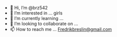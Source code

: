 - 👋 Hi, I’m @brz542
- 👀 I’m interested in ... girls
- 🌱 I’m currently learning ...
- 💞️ I’m looking to collaborate on ...
- 📫 How to reach me ... Fredrikbreslin@gmail.com 

<!---
brz542/brz542 is a ✨ special ✨ repository because its `README.md` (this file) appears on your GitHub profile.
You can click the Preview link to take a look at your changes.
--->
